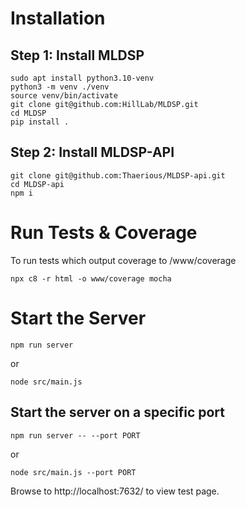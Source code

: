 # Installation
## Step 1: Install MLDSP
    sudo apt install python3.10-venv
    python3 -m venv ./venv
    source venv/bin/activate
    git clone git@github.com:HillLab/MLDSP.git
    cd MLDSP
    pip install .

## Step 2: Install MLDSP-API
    git clone git@github.com:Thaerious/MLDSP-api.git
    cd MLDSP-api
    npm i 

# Run Tests & Coverage
To run tests which output coverage to /www/coverage

    npx c8 -r html -o www/coverage mocha

# Start the Server
    npm run server
or

    node src/main.js

## Start the server on a specific port
    npm run server -- --port PORT
or

    node src/main.js --port PORT

Browse to http://localhost:7632/ to view test page.

